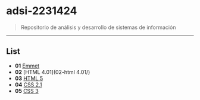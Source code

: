 # adsi-2231424
> Repositorio de análisis y desarrollo de sistemas de información
---
## List

- **01**  [Emmet](01-emmet/)
- **02**  [HTML 4.01](02-html 4.01/)
- **03**  [HTML 5](imagenes/image-1.jpeg)
- **04**  [CSS 2.1](imagenes/image-1.jpeg)
- **05**  [CSS 3](imagenes/image-1.jpeg)